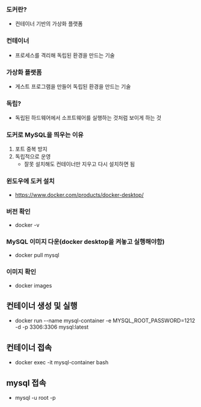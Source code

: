 ### 도커란? 
  - 컨테이너 기반의 가상화 플랫폼
  
### 컨테이너
  - 프로세스를 격리해 독립된 환경을 만드는 기술
### 가상화 플랫폼 
  - 게스트 프로그램을 만들어 독립된 환경을 만드는 기술 
### 독립? 
  - 독립된 하드웨어에서 소프트웨어를 실행하는 것처럼 보이게 하는 것
### 도커로 MySQL을 띄우는 이유
  1. 포트 중복 방지 
  2. 독립적으로 운영
     - 잘못 설치해도 컨테이너만 지우고 다시 설치하면 됨 
### 윈도우에 도커 설치 
  - https://www.docker.com/products/docker-desktop/
### 버전 확인
  - docker -v
### MySQL 이미지 다운(docker desktop을 켜놓고 실행해야함)
  - docker pull mysql
### 이미지 확인 
  - docker images
## 컨테이너 생성 및 실행
  - docker run --name mysql-container -e MYSQL_ROOT_PASSWORD=1212 -d -p 3306:3306 mysql:latest
## 컨테이너 접속
  - docker exec -it mysql-container bash
## mysql 접속  
  - mysql -u root -p
